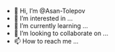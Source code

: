 - 👋 Hi, I’m @Asan-Tolepov
- 👀 I’m interested in ...
- 🌱 I’m currently learning ...
- 💞️ I’m looking to collaborate on ...
- 📫 How to reach me ...

<!---
Asan-Tolepov/Asan-Tolepov is a ✨ special ✨ repository because its `README.md` (this file) appears on your GitHub profile.
You can click the Preview link to take a look at your changes.
--->
